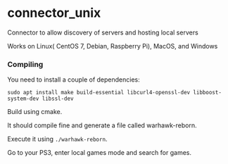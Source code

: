 # connector_unix
Connector to allow discovery of servers and hosting local servers

Works on Linux( CentOS 7, Debian, Raspberry Pi), MacOS, and Windows

### Compiling
You need to install a couple of dependencies:

```sudo apt install make build-essential libcurl4-openssl-dev libboost-system-dev libssl-dev```

Build using cmake.

It should compile fine and generate a file called warhawk-reborn.

Execute it using ```./warhawk-reborn```.

Go to your PS3, enter local games mode and search for games.
